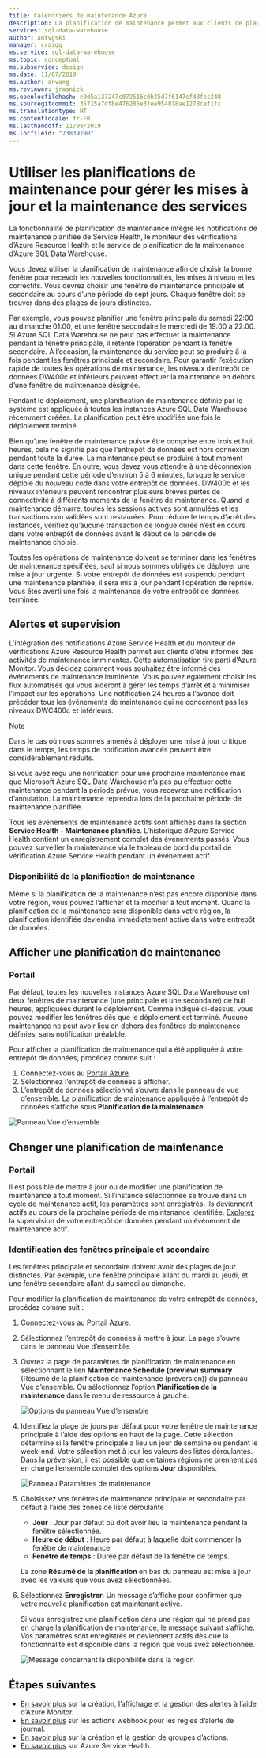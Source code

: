 ```yaml
---
title: Calendriers de maintenance Azure
description: La planification de maintenance permet aux clients de planifier les événements de maintenance planifiée nécessaires au service Azure SQL Data Warehouse pour déployer de nouveaux correctifs, mises à niveau et fonctionnalités.
services: sql-data-warehouse
author: antvgski
manager: craigg
ms.service: sql-data-warehouse
ms.topic: conceptual
ms.subservice: design
ms.date: 11/07/2019
ms.author: anvang
ms.reviewer: jrasnick
ms.openlocfilehash: e9d5a137247c072516c0b25d7f6147ef48fec248
ms.sourcegitcommit: 35715a7df8e476286e3fee954818ae1278cef1fc
ms.translationtype: HT
ms.contentlocale: fr-FR
ms.lasthandoff: 11/08/2019
ms.locfileid: "73839790"
---
```

# <a name="use-maintenance-schedules-to-manage-service-updates-and-maintenance"></a>Utiliser les planifications de maintenance pour gérer les mises à jour et la maintenance des services

La fonctionnalité de planification de maintenance intègre les notifications de maintenance planifiée de Service Health, le moniteur des vérifications d’Azure Resource Health et le service de planification de la maintenance d’Azure SQL Data Warehouse.

Vous devez utiliser la planification de maintenance afin de choisir la bonne fenêtre pour recevoir les nouvelles fonctionnalités, les mises à niveau et les correctifs. Vous devrez choisir une fenêtre de maintenance principale et secondaire au cours d’une période de sept jours. Chaque fenêtre doit se trouver dans des plages de jours distinctes.

Par exemple, vous pouvez planifier une fenêtre principale du samedi 22:00 au dimanche 01:00, et une fenêtre secondaire le mercredi de 19:00 à 22:00. Si Azure SQL Data Warehouse ne peut pas effectuer la maintenance pendant la fenêtre principale, il retente l’opération pendant la fenêtre secondaire. À l’occasion, la maintenance du service peut se produire à la fois pendant les fenêtres principale et secondaire. Pour garantir l’exécution rapide de toutes les opérations de maintenance, les niveaux d’entrepôt de données DW400c et inférieurs peuvent effectuer la maintenance en dehors d’une fenêtre de maintenance désignée.

Pendant le déploiement, une planification de maintenance définie par le système est appliquée à toutes les instances Azure SQL Data Warehouse récemment créées. La planification peut être modifiée une fois le déploiement terminé.

Bien qu’une fenêtre de maintenance puisse être comprise entre trois et huit heures, cela ne signifie pas que l’entrepôt de données est hors connexion pendant toute la durée. La maintenance peut se produire à tout moment dans cette fenêtre. En outre, vous devez vous attendre à une déconnexion unique pendant cette période d’environ 5 à 6 minutes, lorsque le service déploie du nouveau code dans votre entrepôt de données. DW400c et les niveaux inférieurs peuvent rencontrer plusieurs brèves pertes de connectivité à différents moments de la fenêtre de maintenance. Quand la maintenance démarre, toutes les sessions actives sont annulées et les transactions non validées sont restaurées. Pour réduire le temps d’arrêt des instances, vérifiez qu’aucune transaction de longue durée n’est en cours dans votre entrepôt de données avant le début de la période de maintenance choisie.

Toutes les opérations de maintenance doivent se terminer dans les fenêtres de maintenance spécifiées, sauf si nous sommes obligés de déployer une mise à jour urgente. Si votre entrepôt de données est suspendu pendant une maintenance planifiée, il sera mis à jour pendant l’opération de reprise. Vous êtes averti une fois la maintenance de votre entrepôt de données terminée.

## <a name="alerts-and-monitoring"></a>Alertes et supervision

L’intégration des notifications Azure Service Health et du moniteur de vérifications Azure Resource Health permet aux clients d’être informés des activités de maintenance imminentes. Cette automatisation tire parti d’Azure Monitor. Vous décidez comment vous souhaitez être informé des événements de maintenance imminente. Vous pouvez également choisir les flux automatisés qui vous aideront à gérer les temps d’arrêt et à minimiser l’impact sur les opérations.
Une notification 24 heures à l’avance doit précéder tous les événements de maintenance qui ne concernent pas les niveaux DWC400c et inférieurs.

> [!NOTE]
> Dans le cas où nous sommes amenés à déployer une mise à jour critique dans le temps, les temps de notification avancés peuvent être considérablement réduits.

Si vous avez reçu une notification pour une prochaine maintenance mais que Microsoft Azure SQL Data Warehouse n’a pas pu effectuer cette maintenance pendant la période prévue, vous recevrez une notification d’annulation. La maintenance reprendra lors de la prochaine période de maintenance planifiée.

Tous les événements de maintenance actifs sont affichés dans la section **Service Health - Maintenance planifiée**. L’historique d’Azure Service Health contient un enregistrement complet des événements passés. Vous pouvez surveiller la maintenance via le tableau de bord du portail de vérification Azure Service Health pendant un événement actif.

### <a name="maintenance-schedule-availability"></a>Disponibilité de la planification de maintenance

Même si la planification de la maintenance n’est pas encore disponible dans votre région, vous pouvez l’afficher et la modifier à tout moment. Quand la planification de la maintenance sera disponible dans votre région, la planification identifiée deviendra immédiatement active dans votre entrepôt de données.

## <a name="view-a-maintenance-schedule"></a>Afficher une planification de maintenance 

### <a name="portal"></a>Portail

Par défaut, toutes les nouvelles instances Azure SQL Data Warehouse ont deux fenêtres de maintenance (une principale et une secondaire) de huit heures, appliquées durant le déploiement. Comme indiqué ci-dessus, vous pouvez modifier les fenêtres dès que le déploiement est terminé. Aucune maintenance ne peut avoir lieu en dehors des fenêtres de maintenance définies, sans notification préalable.

Pour afficher la planification de maintenance qui a été appliquée à votre entrepôt de données, procédez comme suit :

1.  Connectez-vous au [Portail Azure](https://portal.azure.com/).
2.  Sélectionnez l’entrepôt de données à afficher. 
3.  L’entrepôt de données sélectionné s’ouvre dans le panneau de vue d’ensemble. La planification de maintenance appliquée à l’entrepôt de données s’affiche sous **Planification de la maintenance**.

![Panneau Vue d’ensemble](media/sql-data-warehouse-maintenance-scheduling/clear-overview-blade.PNG)

## <a name="change-a-maintenance-schedule"></a>Changer une planification de maintenance 

### <a name="portal"></a>Portail
Il est possible de mettre à jour ou de modifier une planification de maintenance à tout moment. Si l’instance sélectionnée se trouve dans un cycle de maintenance actif, les paramètres sont enregistrés. Ils deviennent actifs au cours de la prochaine période de maintenance identifiée. [Explorez](https://docs.microsoft.com/azure/service-health/resource-health-overview) la supervision de votre entrepôt de données pendant un événement de maintenance actif. 

### <a name="identifying-the-primary-and-secondary-windows"></a>Identification des fenêtres principale et secondaire

Les fenêtres principale et secondaire doivent avoir des plages de jour distinctes. Par exemple, une fenêtre principale allant du mardi au jeudi, et une fenêtre secondaire allant du samedi au dimanche.

Pour modifier la planification de maintenance de votre entrepôt de données, procédez comme suit :
1.  Connectez-vous au [Portail Azure](https://portal.azure.com/).
2.  Sélectionnez l’entrepôt de données à mettre à jour. La page s’ouvre dans le panneau Vue d’ensemble. 
3.  Ouvrez la page de paramètres de planification de maintenance en sélectionnant le lien **Maintenance Schedule (preview) summary** (Résumé de la planification de maintenance (préversion)) du panneau Vue d’ensemble. Ou sélectionnez l’option **Planification de la maintenance** dans le menu de ressource à gauche.  

    ![Options du panneau Vue d’ensemble](media/sql-data-warehouse-maintenance-scheduling/maintenance-change-option.png)

4. Identifiez la plage de jours par défaut pour votre fenêtre de maintenance principale à l’aide des options en haut de la page. Cette sélection détermine si la fenêtre principale a lieu un jour de semaine ou pendant le week-end. Votre sélection met à jour les valeurs des listes déroulantes. Dans la préversion, il est possible que certaines régions ne prennent pas en charge l’ensemble complet des options **Jour** disponibles.

   ![Panneau Paramètres de maintenance](media/sql-data-warehouse-maintenance-scheduling/maintenance-settings-page.png)

5. Choisissez vos fenêtres de maintenance principale et secondaire par défaut à l’aide des zones de liste déroulante :
   - **Jour** : Jour par défaut où doit avoir lieu la maintenance pendant la fenêtre sélectionnée.
   - **Heure de début** : Heure par défaut à laquelle doit commencer la fenêtre de maintenance.
   - **Fenêtre de temps** : Durée par défaut de la fenêtre de temps.

   La zone **Résumé de la planification** en bas du panneau est mise à jour avec les valeurs que vous avez sélectionnées. 
  
6. Sélectionnez **Enregistrer**. Un message s’affiche pour confirmer que votre nouvelle planification est maintenant active. 

   Si vous enregistrez une planification dans une région qui ne prend pas en charge la planification de maintenance, le message suivant s’affiche. Vos paramètres sont enregistrés et deviennent actifs dès que la fonctionnalité est disponible dans la région que vous avez sélectionnée.    

   ![Message concernant la disponibilité dans la région](media/sql-data-warehouse-maintenance-scheduling/maintenance-notactive-toast.png)

## <a name="next-steps"></a>Étapes suivantes
- [En savoir plus](https://docs.microsoft.com/azure/monitoring-and-diagnostics/monitor-alerts-unified-usage) sur la création, l’affichage et la gestion des alertes à l’aide d’Azure Monitor.
- [En savoir plus](https://docs.microsoft.com/azure/monitoring-and-diagnostics/monitor-alerts-unified-log-webhook) sur les actions webhook pour les règles d’alerte de journal.
- [En savoir plus](https://docs.microsoft.com/azure/monitoring-and-diagnostics/monitoring-action-groups) sur la création et la gestion de groupes d’actions.
- [En savoir plus](https://docs.microsoft.com/azure/service-health/service-health-overview) sur Azure Service Health.
